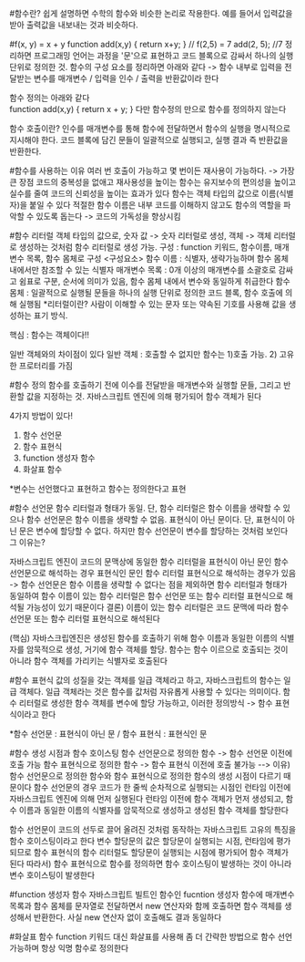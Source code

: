 #함수란?
쉽게 설명하면 수학의 함수와 비슷한 논리로 작용한다.
예를 들어서 입력값을 받아 출력값을 내보내는 것과 비슷하다.

#f(x, y) = x + y
function add(x,y) {
  return x+y;
}
// f(2,5) = 7
add(2, 5); //7
정리하면 프로그래밍 언어는 과정을 '문'으로 표현하고 코드 블록으로 감싸서 하나의 실행 단위로 정의한 것.
함수의 구성 요소를 정리하면 아래와 같다 -> 함수 내부로 입력을 전달받는 변수를 매개변수 / 입력을 인수 / 출력을 반환값이라 한다 

함수 정의는 아래와 같다  
function add(x,y) {
  return x + y;
}
다만 함수정의 만으로 함수를 정의하지 않는다 

함수 호출이란?
인수를 매개변수를 통해 함수에 전달하면서 함수의 실행을 명시적으로 지시해야 한다.
코드 블록에 담긴 문들이 일괄적으로 실행되고, 실행 결과 즉 반환값을 반환한다.

#함수를 사용하는 이유
여러 번 호출이 가능하고 몇 번이든 재사용이 가능하다. -> 가장 큰 장점
코드의 중복성을 없애고 재사용성을 높이는 함수는 유지보수의 편의성을 높이고 실수를 줄여 코드의 신뢰성을 높이는 효과가 있다
함수는 객체 타입의 값으로 이름(식별자)을 붙일 수 있다 
적절한 함수 이름은 내부 코드를 이해하지 않고도 함수의 역할을 파악할 수 있도록 돕는다 -> 코드의 가독성을 향상시킴

#함수 리터럴
객체 타입의 값으로, 숫자 값 -> 숫자 리터럴로 생성, 객체 -> 객체 리터럴로 생성하는 것처럼 함수 리터럴로 생성 가능.
구성 : function 키워드, 함수이름, 매개 변수 목록, 함수 몸체로 구성
<구성요소>
함수 이름 : 식별자, 생략가능하며 함수 몸체 내에서만 참조할 수 있는 식별자
매개변수 목록 : 0개 이상의 매개변수를 소괄호로 감싸고 쉼표로 구분, 순서에 의미가 있음, 함수 몸체 내에서 변수와 동일하게 취급한다
함수 몸체 : 일괄적으로 실행될 문들을 하나의 실행 단위로 정의한 코드 블록, 함수 호출에 의해 실행됨
*리터럴이란? 사람이 이해할 수 있는 문자 또는 약속된 기호를 사용해 값을 생성하는 표기 방식.

핵심 : 함수는 객체이다!!

일반 객체와의 차이점이 있다 일반 객체 : 호출할 수 없지만 함수는 
1)호출 가능.
2) 고유한 프로터리를 가짐 

#함수 정의
함수를 호출하기 전에 이수를 전달받을 매개변수와 실행할 문들, 그리고 반환할 값을 지정하는 것.
자바스크립트 엔진에 의해 평가되어 함수 객체가 된다 

4가지 방법이 있다!
1) 함수 선언문
2) 함수 표현식
3) function 생성자 함수
4) 화살표 함수 

*변수는 선언했다고 표현하고 함수는 정의한다고 표현

#함수 선언문
함수 리터럴과 형태가 동일. 단, 함수 리터럴은 함수 이름을 생략할 수 있으나 함수 선언문은 함수 이름을 생략할 수 없음.
표현식이 아닌 문이다. 
단, 표현식이 아닌 문은 변수에 할당할 수 없다.
하지만 함수 선언문이 변수를 할당하는 것처럼 보인다 그 이유는?

자바스크립트 엔진이 코드의 문맥상에 동일한 함수 리터럴을 표현식이 아닌 문인 함수 선언문으로 해석하는 경우 표현식인 문인 함수 리터럴 표현식으로 해석하는 경우가 있음
-> 함수 선언문은 함수 이름을 생략할 수 없다는 점을 제외하면 함수 리터럴과 형태가 동일하여 함수 이름이 있는 함수 리터럴은 함수 선언문 또는 함수 리터럴 표현식으로 해석될 가능성이 있기 때문이다
결론) 이름이 있는 함수 리터럴은 코드 문맥에 따라 함수 선언문 또는 함수 리터럴 표현식으로 해석된다 

(핵심)
자바스크립엔진은 생성된 함수를 호출하기 위해 함수 이름과 동일한 이름의 식별자를 암묵적으로 생성, 거기에 함수 객체를 할당.
함수는 함수 이르으로 호출되는 것이 아니라 함수 객체를 가리키는 식별자로 호출된다 

#함수 표현식
값의 성질을 갖는 객체를 일급 객체라고 하고, 자바스크립트의 함수는 일급 객체다.
일급 객체라는 것은 함수를 값처럼 자유롭게 사용할 수 있다는 의미이다. 
함수 리터럴로 생성한 함수 객체를 변수에 할당 가능하고, 이러한 정의방식 -> 함수 표현식이라고 한다 

*함수 선언문 : 표현식이 아닌 문 / 함수 표현식 : 표현식인 문

#함수 생성 시점과 함수 호이스팅
함수 선언문으로 정의한 함수 -> 함수 선언문 이전에 호출 가능
함수 표현식으로 정의한 함수 -> 함수 표현식 이전에 호출 불가능
--> 이유) 함수 선언문으로 정의한 함수와 함수 표현식으로 정의한 함수의 생성 시점이 다르기 때문이다
함수 선언문의 경우 코드가 한 줄씩 순차적으로 실행되는 시점인 런타임 이전에 자바스크립트 엔진에 의해 먼저 실행된다
런타임 이전에 함수 객체가 먼저 생성되고, 함수 이름과 동일한 이름의 식별자를 암묵적으로 생성하고 생성된 함수 객체를 할당한다

함수 선언문이 코드의 선두로 끌어 올려진 것처럼 동작하는 자바스크립트 고유의 특징을 함수 호이스팅이라고 한다 
변수 할당문의 값은 할당문이 실행되는 시점, 런타임에 평가되므로 함수 표현식의 함수 리터럴도 할당문이 실행되는 시점에 평가되어 함수 객체가 된다 
따라서) 함수 표현식으로 함수를 정의하면 함수 호이스팅이 발생하는 것이 아니라 변수 호이스팅이 발생한다

#function 생성자 함수 
자바스크립트 빌트인 함수인 fucntion 생성자 함수에 매개변수 목록과 함수 몸체를 문자열로 전달하면서 new 연산자와 함께 호출하면 함수 객체를 생성해서 반환한다. 
사실 new 연산자 없이 호출해도 결과 동일하다 

#화살표 함수
function 키워드 대신 화살표를 사용해 좀 더 간략한 방법으로 함수 선언 가능하며 항상 익명 함수로 정의한다 







